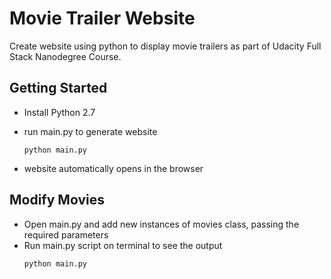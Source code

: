 # Movie Trailer Website
Create website using python to display movie trailers as part of Udacity Full Stack Nanodegree Course.

## Getting Started 
- Install Python 2.7 

- run main.py to generate website 
  ```
  python main.py
  ```
- website automatically opens in the browser 

## Modify Movies 
- Open main.py and add new instances of movies class, passing the required parameters 
- Run main.py script on terminal to see the output 
  ```
  python main.py
  ```




